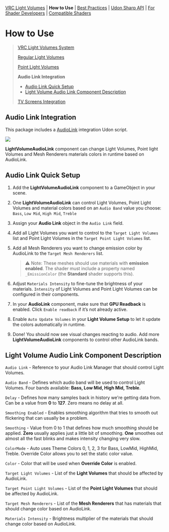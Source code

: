[VRC Light Volumes](../README.md) | **How to Use** | [Best Practices](../Documentation/BestPractices.md) | [Udon Sharp API](../Documentation/UdonSharpAPI.md) | [For Shader Developers](../Documentation/ForShaderDevelopers.md) | [Compatible Shaders](../Documentation/CompatibleShaders.md)

# How to Use

> [VRC Light Volumes System](../Documentation/HowToUse.md)
>
> [Regular Light Volumes](../Documentation/HowToUse_RegularLightVolumes.md)
>
> [Point Light Volumes](../Documentation/HowToUse_PointLightVolumes.md)
>
> **Audio Link Integration**
>
> - [Audio Link Quick Setup](#Audio-Link-Quick-Setup)
> - [Light Volume Audio Link Component Description](#Light-Volume-Audio-Link-Component-Description)
>
> [TV Screens Integration](../Documentation/HowToUse_TVScreensIntegration.md)

## Audio Link Integration

This package includes a [AudioLink](https://github.com/llealloo/audiolink/) integration Udon script. 

![](../Documentation/Preview_14.gif)

**LightVolumeAudioLink** component can change Light Volumes, Point light Volumes and Mesh Renderers materials colors in runtime based on AudioLink.

## Audio Link Quick Setup

1. Add the **LightVolumeAudioLink** component to a GameObject in your scene.

2. One **LightVolumeAudioLink** can control Light Volumes, Point Light Volumes and material colors based on an `Audio Band` value you choose: `Bass`, `Low Mid`, `High Mid`, `Treble`

3. Assign your **Audio Link** object in the `Audio Link` field.

4. Add all Light Volumes you want to control to the `Target Light Volumes` list and Point Light Volumes in the `Target Point Light Volumes` list.

5. Add all Mesh Renderers you want to change emission color by AudioLink to the `Target Mesh Renderers` list.

   > ⚠️ Note: These meshes should use materials with **emission enabled**. The shader must include a property named `_EmissionColor` (the **Standard** shader supports this).

6. Adjust `Materials Intensity` to fine-tune the brightness of your materials. `Intensity` of Light Volumes and Point Light Volumes can be configured in their components.

7. In your **AudioLink** component, make sure that **GPU Readback** is enabled. Click `Enable readback` if it’s not already active.

8. Enable `Auto Update Volumes` in your **Light Volume Setup** to let it update the colors automatically in runtime.

9. Done! You should now see visual changes reacting to audio.
   Add more **LightVolumeAudioLink** components to control other AudioLink bands.

## Light Volume Audio Link Component Description

`Audio Link` - Reference to your Audio Link Manager that should control Light Volumes.

`Audio Band` - Defines which audio band will be used to control Light Volumes. Four bands available: **Bass, Low Mid, High Mid, Treble**.

`Delay` - Defines how many samples back in history we're getting data from. Can be a value from **0** to **127**. Zero means no delay at all.

`Smoothing Enabled` - Enables smoothing algorithm that tries to smooth out flickering that can usually be a problem.

`Smoothing` - Value from 0 to 1 that defines how much smoothing should be applied. **Zero** usually applies just a little bit of smoothing. **One** smoothes out almost all the fast blinks and makes intensity changing very slow.

`ColorMode` - Auto uses Theme Colors 0, 1, 2, 3 for Bass, LowMid, HighMid, Treble. Override Color allows you to set the static color value. 

`Color` - Color that will be used when **Override Color** is enabled.

`Target Light Volumes` - List of the **Light Volumes** that should be affected by AudioLink.

`Target Point Light Volumes` - List of the **Point Light Volumes** that should be affected by AudioLink.

`Target Mesh Renderers` - List of the **Mesh Renderers** that has materials that should change color based on AudioLink.

`Materials Intensity` - Brightness multiplier of the materials that should change color based on AudioLink.